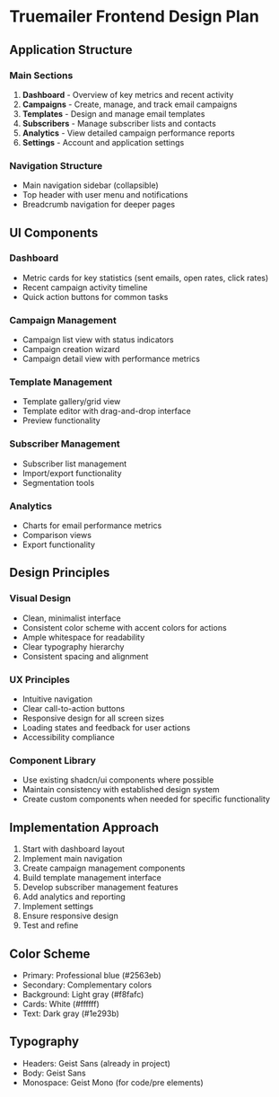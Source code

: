 # Truemailer Frontend Design Plan

## Application Structure

### Main Sections
1. **Dashboard** - Overview of key metrics and recent activity
2. **Campaigns** - Create, manage, and track email campaigns
3. **Templates** - Design and manage email templates
4. **Subscribers** - Manage subscriber lists and contacts
5. **Analytics** - View detailed campaign performance reports
6. **Settings** - Account and application settings

### Navigation Structure
- Main navigation sidebar (collapsible)
- Top header with user menu and notifications
- Breadcrumb navigation for deeper pages

## UI Components

### Dashboard
- Metric cards for key statistics (sent emails, open rates, click rates)
- Recent campaign activity timeline
- Quick action buttons for common tasks

### Campaign Management
- Campaign list view with status indicators
- Campaign creation wizard
- Campaign detail view with performance metrics

### Template Management
- Template gallery/grid view
- Template editor with drag-and-drop interface
- Preview functionality

### Subscriber Management
- Subscriber list management
- Import/export functionality
- Segmentation tools

### Analytics
- Charts for email performance metrics
- Comparison views
- Export functionality

## Design Principles

### Visual Design
- Clean, minimalist interface
- Consistent color scheme with accent colors for actions
- Ample whitespace for readability
- Clear typography hierarchy
- Consistent spacing and alignment

### UX Principles
- Intuitive navigation
- Clear call-to-action buttons
- Responsive design for all screen sizes
- Loading states and feedback for user actions
- Accessibility compliance

### Component Library
- Use existing shadcn/ui components where possible
- Maintain consistency with established design system
- Create custom components when needed for specific functionality

## Implementation Approach

1. Start with dashboard layout
2. Implement main navigation
3. Create campaign management components
4. Build template management interface
5. Develop subscriber management features
6. Add analytics and reporting
7. Implement settings
8. Ensure responsive design
9. Test and refine

## Color Scheme
- Primary: Professional blue (#2563eb)
- Secondary: Complementary colors
- Background: Light gray (#f8fafc)
- Cards: White (#ffffff)
- Text: Dark gray (#1e293b)

## Typography
- Headers: Geist Sans (already in project)
- Body: Geist Sans
- Monospace: Geist Mono (for code/pre elements)